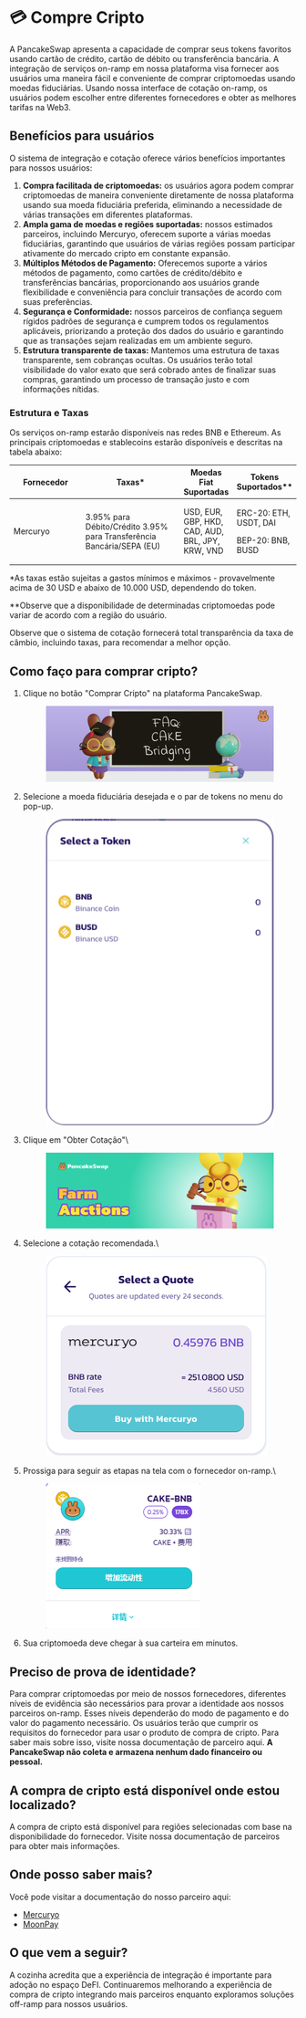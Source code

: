 # 💳 Compre Cripto

A PancakeSwap apresenta a capacidade de comprar seus tokens favoritos usando cartão de crédito, cartão de débito ou transferência bancária. A integração de serviços on-ramp em nossa plataforma visa fornecer aos usuários uma maneira fácil e conveniente de comprar criptomoedas usando moedas fiduciárias. Usando nossa interface de cotação on-ramp, os usuários podem escolher entre diferentes fornecedores e obter as melhores tarifas na Web3.

## Benefícios para usuários&#x20;

O sistema de integração e cotação oferece vários benefícios importantes para nossos usuários:&#x20;

1. **Compra facilitada de criptomoedas:** os usuários agora podem comprar criptomoedas de maneira conveniente diretamente de nossa plataforma usando sua moeda fiduciária preferida, eliminando a necessidade de várias transações em diferentes plataformas.&#x20;
2. **Ampla gama de moedas e regiões suportadas:** nossos estimados parceiros, incluindo Mercuryo, oferecem suporte a várias moedas fiduciárias, garantindo que usuários de várias regiões possam participar ativamente do mercado cripto em constante expansão.&#x20;
3. **Múltiplos Métodos de Pagamento:** Oferecemos suporte a vários métodos de pagamento, como cartões de crédito/débito e transferências bancárias, proporcionando aos usuários grande flexibilidade e conveniência para concluir transações de acordo com suas preferências.&#x20;
4. **Segurança e Conformidade:** nossos parceiros de confiança seguem rígidos padrões de segurança e cumprem todos os regulamentos aplicáveis, priorizando a proteção dos dados do usuário e garantindo que as transações sejam realizadas em um ambiente seguro.&#x20;
5. **Estrutura transparente de taxas:** Mantemos uma estrutura de taxas transparente, sem cobranças ocultas. Os usuários terão total visibilidade do valor exato que será cobrado antes de finalizar suas compras, garantindo um processo de transação justo e com informações nítidas.&#x20;

### Estrutura e Taxas&#x20;

Os serviços on-ramp estarão disponíveis nas redes BNB e Ethereum. As principais criptomoedas e stablecoins estarão disponíveis e descritas na tabela abaixo:

<table><thead><tr><th width="137">Fornecedor</th><th width="203">Taxas*</th><th>Moedas Fiat Suportadas</th><th>Tokens Suportados**</th></tr></thead><tbody><tr><td>Mercuryo</td><td>3.95% para Débito/Crédito 3.95% para Transferência Bancária/SEPA (EU)</td><td>USD, EUR, GBP, HKD, CAD, AUD, BRL, JPY, KRW, VND</td><td><p>ERC-20: ETH, USDT, DAI</p><p></p><p>BEP-20: BNB, BUSD</p></td></tr></tbody></table>



\*As taxas estão sujeitas a gastos mínimos e máximos - provavelmente acima de 30 USD e abaixo de 10.000 USD, dependendo do token.

\*\*Observe que a disponibilidade de determinadas criptomoedas pode variar de acordo com a região do usuário.&#x20;

Observe que o sistema de cotação fornecerá total transparência da taxa de câmbio, incluindo taxas, para recomendar a melhor opção.&#x20;

## Como faço para comprar cripto?&#x20;

1.  Clique no botão "Comprar Cripto" na plataforma PancakeSwap.

    <figure><img src="../.gitbook/assets/image (3).png" alt=""><figcaption></figcaption></figure>
2.  Selecione a moeda fiduciária desejada e o par de tokens no menu do pop-up.\
    &#x20;

    <figure><img src="../.gitbook/assets/image (1) (1).png" alt=""><figcaption></figcaption></figure>
3.  Clique em "Obter Cotação"\


    <figure><img src="../.gitbook/assets/image (5).png" alt=""><figcaption></figcaption></figure>
4.  Selecione a cotação recomendada.\


    <figure><img src="../.gitbook/assets/image (2).png" alt=""><figcaption></figcaption></figure>
5.  Prossiga para seguir as etapas na tela com o fornecedor on-ramp.\


    <figure><img src="../.gitbook/assets/image (4).png" alt=""><figcaption></figcaption></figure>
6. Sua criptomoeda deve chegar à sua carteira em minutos.

## Preciso de prova de identidade?&#x20;

Para comprar criptomoedas por meio de nossos fornecedores, diferentes níveis de evidência são necessários para provar a identidade aos nossos parceiros on-ramp. Esses níveis dependerão do modo de pagamento e do valor do pagamento necessário. Os usuários terão que cumprir os requisitos do fornecedor para usar o produto de compra de cripto. Para saber mais sobre isso, visite nossa documentação de parceiro aqui. **A PancakeSwap não coleta e armazena nenhum dado financeiro ou pessoal.**&#x20;

## A compra de cripto está disponível onde estou localizado?&#x20;

A compra de cripto está disponível para regiões selecionadas com base na disponibilidade do fornecedor. Visite nossa documentação de parceiros para obter mais informações.&#x20;

## Onde posso saber mais?&#x20;

Você pode visitar a documentação do nosso parceiro aqui:

* [Mercuryo](https://help.mercuryo.io/en/articles/6122838-on-and-off-ramps)
* [MoonPay](https://support.moonpay.com/hc/en-gb/sections/360003486437-Buying-Cryptocurrency-)

## O que vem a seguir?

A cozinha acredita que a experiência de integração é importante para adoção no espaço DeFI. Continuaremos melhorando a experiência de compra de cripto integrando mais parceiros enquanto exploramos soluções off-ramp para nossos usuários.
